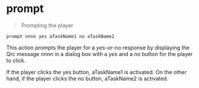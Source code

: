 # prompt

> Prompting the player

```
prompt nnnn yes aTaskName1 no aTaskName2
```

This action prompts the player for a _yes-or-no_ response by displaying the Qrc message nnnn in a dialog box with a _yes_ and a _no_ button for the player to click.

If the player clicks the yes button, aTaskName1 is activated. On the other hand, if the player clicks the no button, aTaskName2 is activated.
